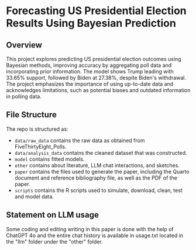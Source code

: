 # Forecasting US Presidential Election Results Using Bayesian Prediction

## Overview

This project explores predicting US presidential election outcomes using Bayesian methods, improving accuracy by aggregating poll data and incorporating prior information. The model shows Trump leading with 33.65% support, followed by Biden at 27.38%, despite Biden's withdrawal. The project emphasizes the importance of using up-to-date data and acknowledges limitations, such as potential biases and outdated information in polling data.


## File Structure

The repo is structured as:

-   `data/raw_data` contains the raw data as obtained from FiveThirtyEight_Polls.
-   `data/analysis_data` contains the cleaned dataset that was constructed.
-   `model` contains fitted models. 
-   `other` contains about literature, LLM chat interactions, and sketches.
-   `paper` contains the files used to generate the paper, including the Quarto document and reference bibliography file, as well as the PDF of the paper. 
-   `scripts` contains the R scripts used to simulate, download, clean, test and model data.


## Statement on LLM usage

Some coding and editing writing in this paper is done with the help of ChatGPT 4o and the entire chat history is available in usage.txt located in the "llm" folder under the "other" folder.


